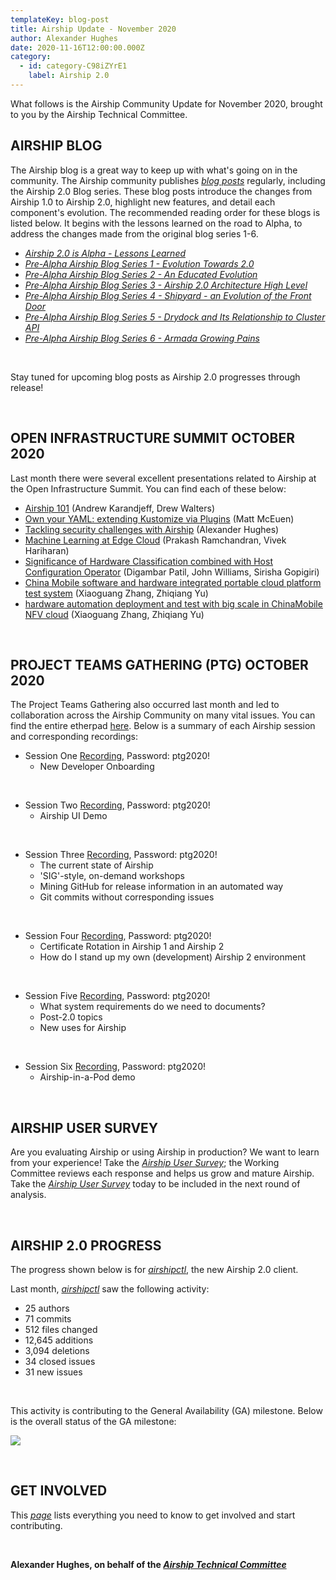 ```yaml
---
templateKey: blog-post
title: Airship Update - November 2020
author: Alexander Hughes
date: 2020-11-16T12:00:00.000Z
category:
  - id: category-C98iZYrE1
    label: Airship 2.0
---
```


What follows is the Airship Community Update for November 2020, brought to you by the Airship Technical Committee.
<!-- more -->

## **AIRSHIP BLOG**

The Airship blog is a great way to keep up with what's going on in the community. The Airship community publishes
[_blog posts_](https://www.airshipit.org/blog/) regularly, including the Airship 2.0 Blog series. These blog posts
introduce the changes from Airship 1.0 to Airship 2.0, highlight new features, and detail each component's evolution.
The recommended reading order for these blogs is listed below. It begins with the lessons learned on the road to Alpha,
to address the changes made from the original blog series 1-6.

- [*Airship 2.0 is Alpha - Lessons Learned*](https://www.airshipit.org/blog/airship2-is-alpha/)
- [*Pre-Alpha Airship Blog Series 1 - Evolution Towards 2.0*](
  https://www.airshipit.org/blog/pre-alpha-airship-blog-series-1-evolution-towards-2.0/)
- [*Pre-Alpha Airship Blog Series 2 - An Educated Evolution*](
  https://www.airshipit.org/blog/pre-alpha-airship-blog-series-2-an-educated-evolution/)
- [*Pre-Alpha Airship Blog Series 3 - Airship 2.0 Architecture High Level*](
  https://www.airshipit.org/blog/pre-alpha-airship-blog-series-3-airship-2.0-architecture-high-level/)
- [*Pre-Alpha Airship Blog Series 4 - Shipyard - an Evolution of the Front Door*](
  https://www.airshipit.org/blog/pre-alpha-airship-blog-series-4-shipyard-an-evolution-of-the-front-door/)
- [*Pre-Alpha Airship Blog Series 5 - Drydock and Its Relationship to Cluster API*](
  https://www.airshipit.org/blog/pre-alpha-airship-blog-series-5-drydock-and-its-relationship-to-cluster-api/)
- [*Pre-Alpha Airship Blog Series 6 - Armada Growing Pains*](
  https://www.airshipit.org/blog/pre-alpha-airship-blog-series-6-armada-growing-pains/)

<br>

Stay tuned for upcoming blog posts as Airship 2.0 progresses through release!

<br>

## **OPEN INFRASTRUCTURE SUMMIT OCTOBER 2020**

Last month there were several excellent presentations related to Airship at the Open Infrastructure Summit. You can find
each of these below:

* [Airship 101](https://www.youtube.com/watch?v=Fh-YJDpQ5xE) (Andrew Karandjeff, Drew Walters)
* [Own your YAML: extending Kustomize via Plugins](https://www.youtube.com/watch?v=Xoh_OpLoVtI) (Matt McEuen)
* [Tackling security challenges with Airship](https://www.youtube.com/watch?v=9Qww2qHhNmE) (Alexander Hughes)
* [Machine Learning at Edge Cloud](https://www.youtube.com/watch?v=TJlj8oMONPo) (Prakash Ramchandran, Vivek Hariharan)
* [Significance of Hardware Classification combined with Host Configuration Operator](
  https://www.youtube.com/watch?v=S0tJapmYNP4) (Digambar Patil, John Williams, Sirisha Gopigiri)
* [China Mobile software and hardware integrated portable cloud platform test system](
  https://www.youtube.com/watch?v=8N5PeW2l7Lc) (Xiaoguang Zhang, Zhiqiang Yu)
* [hardware automation deployment and test with big scale in ChinaMobile NFV cloud](
  https://www.youtube.com/watch?v=omKxP-qiKng) (Xiaoguang Zhang, Zhiqiang Yu)

<br>

## **PROJECT TEAMS GATHERING (PTG) OCTOBER 2020**

The Project Teams Gathering also occurred last month and led to collaboration across the Airship Community on many
vital issues. You can find the entire etherpad [here](https://etherpad.opendev.org/p/wallaby-ptg-airship). Below
is a summary of each Airship session and corresponding recordings:

* Session One [Recording](https://zoom.us/rec/share/l6CPaYqo3ykEfH0XgBhva6sKpMFwNxRd_fQMqSHfOtCiHnTrxBKN9shhiHoXToSu.z7bk6Mhv3_ModdjD?startTime=1603890499000), Password: ptg2020!
  * New Developer Onboarding

<br>

* Session Two [Recording](https://zoom.us/rec/share/l6CPaYqo3ykEfH0XgBhva6sKpMFwNxRd_fQMqSHfOtCiHnTrxBKN9shhiHoXToSu.z7bk6Mhv3_ModdjD?startTime=1603893815000), Password: ptg2020!
  * Airship UI Demo

<br>

* Session Three [Recording](https://zoom.us/rec/share/l6CPaYqo3ykEfH0XgBhva6sKpMFwNxRd_fQMqSHfOtCiHnTrxBKN9shhiHoXToSu.z7bk6Mhv3_ModdjD?startTime=1603896623000), Password: ptg2020!
  * The current state of Airship
  * 'SIG'-style, on-demand workshops
  * Mining GitHub for release information in an automated way
  * Git commits without corresponding issues

<br>

* Session Four [Recording](https://zoom.us/rec/share/l6CPaYqo3ykEfH0XgBhva6sKpMFwNxRd_fQMqSHfOtCiHnTrxBKN9shhiHoXToSu.z7bk6Mhv3_ModdjD?startTime=1603901441000), Password: ptg2020!
  * Certificate Rotation in Airship 1 and Airship 2
  * How do I stand up my own (development) Airship 2 environment

<br>

* Session Five [Recording](https://zoom.us/rec/share/l3znN5H6JCvTnem-yaF0oUBJswd15a1k3vnQ-zvz93QaKclo2tdGoOU-5X7kluFE.idTvzC-AKnRpSm78?startTime=1603976835000), Password: ptg2020!
  * What system requirements do we need to documents?
  * Post-2.0 topics
  * New uses for Airship

<br>

* Session Six [Recording](https://zoom.us/rec/share/l3znN5H6JCvTnem-yaF0oUBJswd15a1k3vnQ-zvz93QaKclo2tdGoOU-5X7kluFE.idTvzC-AKnRpSm78?startTime=1603990209000), Password: ptg2020!
  * Airship-in-a-Pod demo

<br>

## **AIRSHIP USER SURVEY**

Are you evaluating Airship or using Airship in production? We want to learn from your experience! Take the [_Airship
User Survey_](https://www.surveymonkey.com/r/YKZ9NC2); the Working Committee reviews each response and helps us grow
and mature Airship. Take the [_Airship User Survey_](https://www.surveymonkey.com/r/YKZ9NC2) today to be included in
the next round of analysis.

<br>

## **AIRSHIP 2.0 PROGRESS**

The progress shown below is for [_airshipctl_](https://opendev.org/airship/airshipctl), the new Airship 2.0 client.

Last month, [_airshipctl_](https://opendev.org/airship/airshipctl) saw the following activity:

* 25 authors
* 71 commits
* 512 files changed
* 12,645 additions
* 3,094 deletions
* 34 closed issues
* 31 new issues

<br>

This activity is contributing to the General Availability (GA) milestone. Below is the overall status of the GA
milestone:

![](/images/ga_status_november_2020.png)

<br>

## **GET INVOLVED**

This [_page_](https://www.airshipit.org/community/) lists everything you need to know to get involved and start
contributing. 

<br>

**Alexander Hughes, on behalf of the [_Airship Technical Committee_](
https://wiki.openstack.org/wiki/Airship/Airship-TC)**
